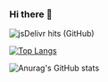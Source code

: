 ### Hi there 👋

![jsDelivr hits (GitHub)](https://img.shields.io/jsdelivr/gh/hy/Zuoqiu-Yingyi/Zuoqiu-Yingyi?label=hits)

[![Top Langs](https://github-readme-stats.vercel.app/api/top-langs/?username=Zuoqiu-Yingyi&layout=compact)](https://github.com/anuraghazra/github-readme-stats)

![Anurag's GitHub stats](https://github-readme-stats.vercel.app/api?username=Zuoqiu-Yingyi&show_icons=true&theme=buefy)

<!--
**Zuoqiu-Yingyi/Zuoqiu-Yingyi** is a ✨ _special_ ✨ repository because its `README.md` (this file) appears on your GitHub profile.

Here are some ideas to get you started:

- 🔭 I’m currently working on ...
- 🌱 I’m currently learning ...
- 👯 I’m looking to collaborate on ...
- 🤔 I’m looking for help with ...
- 💬 Ask me about ...
- 📫 How to reach me: ...
- 😄 Pronouns: ...
- ⚡ Fun fact: ...
-->

